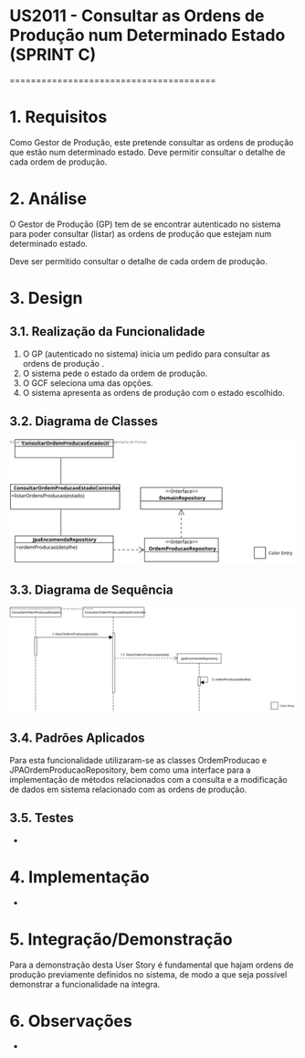 # US2011 - Consultar as Ordens de Produção num Determinado Estado (SPRINT C)
=======================================

# 1. Requisitos

Como Gestor de Produção, este pretende consultar as ordens de produção que estão num determinado estado. Deve permitir consultar o detalhe de cada ordem de produção.

# 2. Análise

O Gestor de Produção (GP) tem de se encontrar autenticado no sistema para poder consultar (listar) as ordens de produção que estejam num determinado estado.

Deve ser permitido consultar o detalhe de cada ordem de produção.

# 3. Design

## 3.1. Realização da Funcionalidade

1. O GP (autenticado no sistema) inicia um pedido para consultar as ordens de produção .
2. O sistema pede o estado da ordem de produção.
3. O GCF seleciona uma das opções.
4. O sistema apresenta as ordens de produção com o estado escolhido.


## 3.2. Diagrama de Classes

![CD2011](CD2011.svg)

## 3.3. Diagrama de Sequência

![SD2011](SD2011.svg)

## 3.4. Padrões Aplicados

Para esta funcionalidade utilizaram-se as classes OrdemProducao e JPAOrdemProducaoRepository, bem como uma interface para a implementação de métodos relacionados com a consulta e a modificação de dados em sistema relacionado com as ordens de produção.

## 3.5. Testes

-

# 4. Implementação

-

# 5. Integração/Demonstração

Para a demonstração desta User Story é fundamental que hajam ordens de produção previamente definidos no sistema, de modo a que seja possível demonstrar a funcionalidade na íntegra.

# 6. Observações

-
